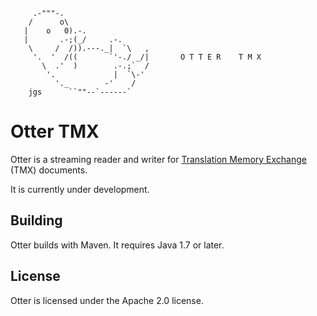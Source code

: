         .-"""-.
        /      o\
       |    o   0).-.
       |       .-;(_/     .-.
        \     /  /)).---._|  `\   ,
         '.  '  /((       `'-./ _/|       O T T E R    T M X
           \  .'  )        .-.;`  /       
            '.             |  `\-'    
              '._        -'    /
        jgs      ``""--`------`

Otter TMX
=========

Otter is a streaming reader and writer for [Translation Memory
Exchange](http://www.gala-global.org/oscarStandards/tmx/) (TMX) documents.

It is currently under development.

Building
--------

Otter builds with Maven.  It requires Java 1.7 or later.

License
-------

Otter is licensed under the Apache 2.0 license.
